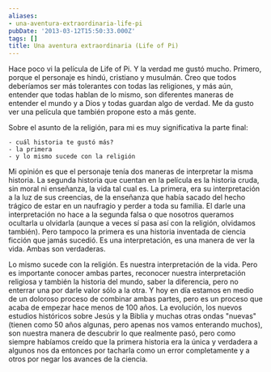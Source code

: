 ```yaml
---
aliases:
- una-aventura-extraordinaria-life-pi
pubDate: '2013-03-12T15:50:33.000Z'
tags: []
title: Una aventura extraordinaria (Life of Pi)
---
```


Hace poco vi la película de Life of Pi. Y la verdad me gustó mucho. Primero, porque el personaje es hindú, cristiano y musulmán. Creo que todos deberíamos ser más tolerantes con todas las religiones, y más aún, entender que todas hablan de lo mismo, son diferentes maneras de entender el mundo y a Dios y todas guardan algo de verdad. Me da gusto ver una película que también propone esto a más gente.

Sobre el asunto de la religión, para mi es muy significativa la parte final:

    - cuál historia te gustó más?
    - la primera
    - y lo mismo sucede con la religión

Mi opinión es que el personaje tenía dos maneras de interpretar la misma historia. La segunda historia que cuentan en la película es la historia cruda, sin moral ni enseñanza, la vida tal cual es. La primera, era su interpretación a la luz de sus creencias, de la enseñanza que había sacado del hecho trágico de estar en un naufragio y perder a toda su familia. El darle una interpretación no hace a la segunda falsa o que nosotros queramos ocultarla u olvidarla (aunque a veces sí pasa así con la religión, olvidamos también). Pero tampoco la primera es una historia inventada de ciencia ficción que jamás sucedió. Es una interpretación, es una manera de ver la vida. Ambas son verdaderas.

Lo mismo sucede con la religión. Es nuestra interpretación de la vida. Pero es importante conocer ambas partes, reconocer nuestra interpretación religiosa y también la historia del mundo, saber la diferencia, pero no enterrar una por darle valor sólo a la otra. Y hoy en día estamos en medio de un doloroso proceso de combinar ambas partes, pero es un proceso que acaba de empezar hace menos de 100 años. La evolución, los nuevos estudios históricos sobre Jesús y la Biblia y muchas otras ondas "nuevas" (tienen como 50 años algunas, pero apenas nos vamos enterando muchos), son nuestra manera de descubrir lo que realmente pasó, pero como siempre habíamos creído que la primera historia era la única y verdadera a algunos nos da entonces por tacharla como un error completamente y a otros por negar los avances de la ciencia.